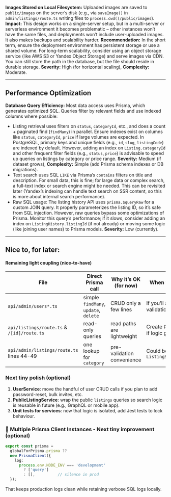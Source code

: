**Images Stored on Local Filesystem:** Uploaded images are saved to `public/images` on the server’s disk (e.g., via `saveImage()` in `admin/listings/route.ts` writing files to `process.cwd()/public/images`). **Impact:** This design works on a single-server setup, but in a multi-server or serverless environment it becomes problematic – other instances won’t have the same files, and deployments won’t include user-uploaded images. It also makes backups and scalability harder. **Recommendation:** In the short term, ensure the deployment environment has persistent storage or use a shared volume. For long-term scalability, consider using an object storage service (like AWS S3 or Yandex Object Storage) and serve images via CDN. You can still store the path in the database, but the file should reside in durable storage. **Severity:** High (for horizontal scaling), **Complexity:** Moderate.

---

## Performance Optimization

**Database Query Efficiency:** Most data access uses Prisma, which generates optimized SQL. Queries filter by relevant fields and use indexed columns where possible:

- Listing retrieval uses filters on `status`, `categoryId`, etc., and does a count + paginated find (`findMany`) in parallel. Ensure indexes exist on columns like `status`, `categoryId`, `price` if large volumes are expected. In PostgreSQL, primary keys and unique fields (e.g., `id`, `slug`, `listingCode`) are indexed by default. However, adding an index on `Listing.categoryId` and other frequent filter fields (e.g., `status`, `price`) is advisable to speed up queries on listings by category or price range. **Severity:** Medium (if dataset grows), **Complexity:** Simple (add Prisma schema indexes or DB migrations).
- Text search uses SQL `LIKE` via Prisma’s `contains` filters on title and description. For small data, this is fine; for large data or complex search, a full-text index or search engine might be needed. This can be revisited later (Yandex’s indexing can handle text search on SSR content, so this is more about internal search performance).
- Raw SQL usage: The listing history API uses `prisma.$queryRaw` for a custom JOIN query. It properly parameterizes the listing ID, so it’s safe from SQL injection. However, raw queries bypass some optimizations of Prisma. Monitor this query’s performance; if it slows, consider adding an index on `ListingHistory.listingId` (if not already) or moving some logic (like joining user names) to Prisma models. **Severity:** Low (currently).

---

## Nice to, for later: 

#### Remaining light coupling (nice-to-have)

| File | Direct Prisma call | Why it’s OK (for now) | When to move to a service |
|------|-------------------|-----------------------|---------------------------|
| `api/admin/users*.ts` | simple `findMany`, `update`, `delete` | CRUD only a few lines | If you’ll add user roles/ stats/ validation |
| `api/listings/route.ts` & `/[id]/route.ts` | read-only queries | read paths are lightweight | Create `PublicListingService` if logic grows |
| `api/admin/listings/route.ts` lines 44-49 | one lookup for `category` | pre-validation convenience | Could be part of `ListingService.createListing` |

### Next tiny polish (optional)

1. **UserService**: move the handful of user CRUD calls if you plan to add password-reset, bulk invites, etc.
2. **PublicListingService**: wrap the public `listings` queries so search logic is reusable in future (e.g., GraphQL or mobile app).
3. **Unit tests for services**: now that logic is isolated, add Jest tests to lock behaviour.


### 📌 Multiple Prisma Client Instances - Next tiny improvement (optional)

```ts
export const prisma =
  globalForPrisma.prisma ??
  new PrismaClient({
    log:
      process.env.NODE_ENV === 'development'
        ? ['query']
        : [],          // silence in prod
  });
```

That keeps production logs clean while retaining verbose SQL logs locally.
